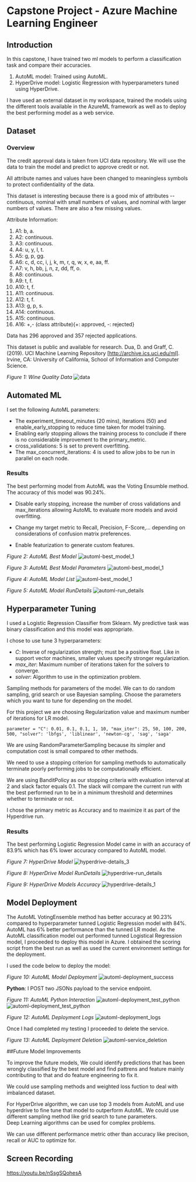 # Capstone Project - Azure Machine Learning Engineer

## Introduction
In this capstone, I have trained two ml models to perform a classification task and compare their accuracies.
1. AutoML model: Trained using AutoML.
2. HyperDrive model: Logistic Regression with hyperparameters tuned using HyperDrive.

I have used an external dataset in my workspace, trained the models using the 
different tools available in the AzureML framework as well as to deploy the best performing model as a web service.


## Dataset

### Overview

The credit approval data is taken from UCI data repository. We will use the data to train the model and predict to approve credit or not.

All attribute names and values have been changed to meaningless symbols to protect confidentiality of the data.

This dataset is interesting because there is a good mix of attributes -- continuous, nominal with small numbers of values, and nominal with larger numbers of values. There are also a few missing values.

Attribute Information:

1. A1: b, a.
2. A2: continuous.
3. A3: continuous.
4. A4: u, y, l, t.
5. A5: g, p, gg.
6. A6: c, d, cc, i, j, k, m, r, q, w, x, e, aa, ff.
7. A7: v, h, bb, j, n, z, dd, ff, o.
8. A8: continuous.
9. A9: t, f.
10. A10: t, f.
11. A11: continuous.
12. A12: t, f.
13. A13: g, p, s.
14. A14: continuous.
15. A15: continuous.
16. A16: +,- (class attribute){+: approved, -: rejected}

Data has 296 approved and 357 rejected applications.

This dataset is public and available for research. Dua, D. and Graff, C. (2019). UCI Machine Learning Repository [http://archive.ics.uci.edu/ml]. Irvine, CA: University of California, School of Information and Computer Science.

*Figure 1: Wine Quality Data*
![data](Screenshots/Fig1.png)

## Automated ML

I set the following AutoML parameters: 

* The experiment_timeout_minutes (20 mins), iterations (50) and enable_early_stopping to reduce time taken for model training.
* Enabling early stopping allows the training process to conclude if there is no considerable improvement to the primary_metric.
* cross_validations: 5 is set to prevent overfitting.
* The max_concurrent_iterations: 4 is used to allow jobs to be run in parallel on each node.


### Results

The best performing model from AutoML was the Voting Ensumble method. The accuracy of this model was
90.24%. 

* Disable early stopping, increase the number of cross validations and max_iterations allowing AutoML to evaluate more 
models and avoid overfitting.

* Change my target metric to Recall, Precision, F-Score,... depending on considerations of confusion matrix preferences.
* Enable featurization to generate custom features.


*Figure 2: AutoML Best Model*
![automl-best_model_1](Screenshots/Fig2.png)

*Figure 3: AutoML Best Model Parameters*
![automl-best_model_1](Screenshots/Fig3.png)

*Figure 4: AutoML Model List*
![automl-best_model_1](Screenshots/Fig4.png)

*Figure 5: AutoML Model RunDetails*
![automl-run_details](Screenshots/Fig14.png)


## Hyperparameter Tuning

I used a Logistic Regression Classifier from Sklearn. My predictive task was binary classification and this model was 
appropriate. 

I chose to use tune 3 hyperparameters:

* *C*: Inverse of regularization strength; must be a positive float. Like in support vector machines, 
smaller values specify stronger regularization.
* *max_iter*: Maximum number of iterations taken for the solvers to converge.
* *solver*: Algorithm to use in the optimization problem.

Sampling methods for parameters of the model. We can to do random sampling, grid search or use Bayesian sampling. Choose the parameters which you want to tune for depending on the model.

For this project we are choosing Regularization value and maximum number of iterations for LR model. 
```
parameter = "C": 0.01, 0.1, 0.1, 1, 10, "max_iter": 25, 50, 100, 200, 500, "solver": 'lbfgs', 'liblinear', 'newton-cg', 'sag', 'saga'
```
We are using RandomParameterSampling because its simpler and computation cost is small compared to other methods.

We need to use a stopping criterion for sampling methods to automatically terminate poorly performing jobs to be computationally efficient.

We are using BanditPolicy as our stopping criteria with evaluation interval at 2 and slack factor equals 0.1. The slack will compare the current run with the best performed run to be in a minimum threshold and determines whether to terminate or not.

I chose the primary metric as Accuracy and to maximize it as part of the Hyperdrive run. 

### Results
The best performing Logistic Regression Model came in with an accuracy of 83.9% which has 6% lower accuracy compared to AutoML model.

*Figure 7: HyperDrive Model*
![hyperdrive-details_3](Screenshots/Fig10.png)

*Figure 8: HyperDrive Model RunDetails*
![hyperdrive-run_details](Screenshots/Fig12.png)

*Figure 9: HyperDrive Models Accuracy*
![hyperdrive-details_1](Screenshots/Fig13.png)

## Model Deployment

The AutoML VotingEnsemble method has better accuracy at 90.23% compared to hyperparameter tunned Logistic Regression model with 84%. AutoML has 6% better performance than the tunned LR model. 
As the AutoML classification model out performed tunned Logistical Regression model, I proceeded to deploy this model in Azure.
I obtained the scoring script from the best run as well as used the current environment settings for the deployment. 

I used the code below to deploy the model:

*Figure 10: AutoML Model Deployment*
![automl-deployment_success](Screenshots/Fig5.png)


**Python**: 
I POST two JSONs payload to the service endpoint.

*Figure 11: AutoML Python Interaction*
![automl-deployment_test_python](Screenshots/Fig6.png)
![automl-deployment_test_python](Screenshots/Fig7.png)

*Figure 12: AutoML Deployment Logs*
![automl-deployment_logs](Screenshots/Fig8.png)

Once I had completed my testing I proceeded to delete the service.

*Figure 13: AutoML Deployment Deletion*
![automl-service_deletion](Screenshots/Fig8.png)

##Future Model Improvements

To improve the future models, We could identify predictions that has been wrongly classified by the best model and find pattrens and feature mainly contributing to that and do feature engineering to fix it.

We could use sampling methods and weighted loss fuction to deal with imbalanced dataset.

For HyperDrive algorithm, we can use top 3 models from AutoML and use hyperdrive to fine tune that model to outperform AutoML.
We could use different sampling method like grid search to tune parameters.  
Deep Learning algorithms can be used for complex problems.

We can use different performance metric other than accuracy like precison, recall or AUC to optimize for.

## Screen Recording
https://youtu.be/nSsgSQohesA
